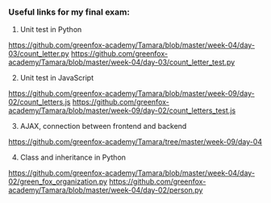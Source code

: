 
### Useful links for my final exam:

1. Unit test in Python

https://github.com/greenfox-academy/Tamara/blob/master/week-04/day-03/count_letter.py
https://github.com/greenfox-academy/Tamara/blob/master/week-04/day-03/count_letter_test.py


2. Unit test in JavaScript

https://github.com/greenfox-academy/Tamara/blob/master/week-09/day-02/count_letters.js
https://github.com/greenfox-academy/Tamara/blob/master/week-09/day-02/count_letters_test.js


3. AJAX, connection between frontend and backend

https://github.com/greenfox-academy/Tamara/tree/master/week-09/day-04


4. Class and inheritance in Python

https://github.com/greenfox-academy/Tamara/blob/master/week-04/day-02/green_fox_organization.py
https://github.com/greenfox-academy/Tamara/blob/master/week-04/day-02/person.py

